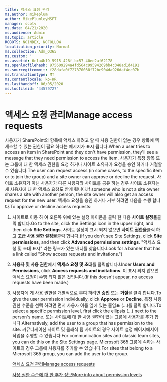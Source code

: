 ```yaml
---
title: 액세스 요청 관리
ms.author: mikeplum
author: MikePlumleyMSFT
manager: scotv
ms.date: 04/21/2020
ms.audience: Admin
ms.topic: article
ROBOTS: NOINDEX, NOFOLLOW
localization_priority: Normal
ms.collection: Adm_O365
ms.custom: ''
ms.assetid: 6c1a4b19-5915-428f-bc57-40ee2af62178
ms.openlocfilehash: 975609294a4fd564c99594269bb4c348ad1d4191
ms.sourcegitcommit: f28dafa0f727870038f72bc904da926daf4ec07b
ms.translationtype: MT
ms.contentlocale: ko-KR
ms.lasthandoff: 06/05/2020
ms.locfileid: "44579727"
---
```

# <a name="manage-access-requests"></a><span data-ttu-id="3d90a-102">액세스 요청 관리</span><span class="sxs-lookup"><span data-stu-id="3d90a-102">Manage access requests</span></span>

<span data-ttu-id="3d90a-103">사용자가 SharePoint의 항목에 액세스 하려고 할 때 사용 권한이 없는 경우 항목에 액세스할 수 있는 권한이 필요 하다는 메시지가 표시 됩니다.</span><span class="sxs-lookup"><span data-stu-id="3d90a-103">When a user tries to access an item in SharePoint and they don't have permission, they'll see a message that they need permission to access the item.</span></span> <span data-ttu-id="3d90a-104">사용자가 특정 항목 또는 그룹에 대 한 액세스 권한을 요청 하거나 사이트 소유자가 요청을 승인 하거나 거절할 수 있습니다.</span><span class="sxs-lookup"><span data-stu-id="3d90a-104">The user can request access (in some cases, to the specific item or to join the group) and a site owner can approve or decline the request.</span></span> <span data-ttu-id="3d90a-105">사이트 소유자가 아닌 사용자가 다른 사용자와 사이트를 공유 하는 경우 사이트 소유자는 새 사용자에 대 한 액세스 요청도 받게 됩니다.</span><span class="sxs-lookup"><span data-stu-id="3d90a-105">If someone who is not a site owner shares a site with another person, the site owner will also get an access request for the new user.</span></span> <span data-ttu-id="3d90a-106">액세스 요청을 승인 하거나 거부 하려면 다음을 수행 합니다.</span><span class="sxs-lookup"><span data-stu-id="3d90a-106">To approve or decline access requests:</span></span>
  
1. <span data-ttu-id="3d90a-107">사이트로 이동 하 여 오른쪽 위에 있는 설정 아이콘을 클릭 한 다음 **사이트 설정을**클릭 합니다.</span><span class="sxs-lookup"><span data-stu-id="3d90a-107">Go to the site, click the Settings icon in the upper right, and then click **Site Settings**.</span></span> <span data-ttu-id="3d90a-108">사이트 설정이 표시 되지 않으면 **사이트 권한을**클릭 하 고 **고급 사용 권한 설정을**클릭 합니다.</span><span class="sxs-lookup"><span data-stu-id="3d90a-108">(If you don't see Site Settings, click **Site permissions**, and then click **Advanced permissions settings**.</span></span> <span data-ttu-id="3d90a-109">"액세스 요청 및 초대 표시" 라는 링크가 있는 배너를 찾습니다.</span><span class="sxs-lookup"><span data-stu-id="3d90a-109">Look for a banner that has a link called "Show access requests and invitations.")</span></span>
    
2. <span data-ttu-id="3d90a-110">**사용자 및 사용 권한**에서 **액세스 요청 및 초대**를 클릭합니다.</span><span class="sxs-lookup"><span data-stu-id="3d90a-110">Under **Users and Permissions**, click **Access requests and invitations**.</span></span> <span data-ttu-id="3d90a-111">이 표시 되지 않으면 액세스 요청이 수행 되지 않은 것입니다.</span><span class="sxs-lookup"><span data-stu-id="3d90a-111">(If this doesn't appear, no access requests have been made.)</span></span>
    
3. <span data-ttu-id="3d90a-112">사용자에 게 사용 권한을 개별적으로 부여 하려면 **승인** 또는 **거절**을 클릭 합니다.</span><span class="sxs-lookup"><span data-stu-id="3d90a-112">To give the user permission individually, click **Approve** or **Decline**.</span></span> <span data-ttu-id="3d90a-113">특정 사용 권한 수준을 선택 하려면 먼저 사용자 이름 옆에 있는 줄임표 (...)를 클릭 합니다.</span><span class="sxs-lookup"><span data-stu-id="3d90a-113">To select a specific permission level, first click the ellipsis (...) next to the person's name.</span></span> <span data-ttu-id="3d90a-114">또는 사이트에 대 한 사용 권한이 있는 그룹에 사용자를 추가 합니다.</span><span class="sxs-lookup"><span data-stu-id="3d90a-114">Alternatively, add the user to a group that has permission to the site.</span></span> <span data-ttu-id="3d90a-115">커뮤니케이션 사이트 및 클래식 팀 사이트의 경우 사이트 설정 페이지에서이 작업을 수행할 수 있습니다.</span><span class="sxs-lookup"><span data-stu-id="3d90a-115">For communication sites and classic team sites, you can do this on the Site Settings page.</span></span> <span data-ttu-id="3d90a-116">Microsoft 365 그룹에 속하는 사이트의 경우 그룹에 사용자를 추가할 수 있습니다.</span><span class="sxs-lookup"><span data-stu-id="3d90a-116">For sites that belong to a Microsoft 365 group, you can add the user to the group.</span></span>
    
    [<span data-ttu-id="3d90a-117">액세스 요청 관리</span><span class="sxs-lookup"><span data-stu-id="3d90a-117">Manage access requests </span></span>](https://go.microsoft.com/fwlink/?linkid=2008747)
    
    [<span data-ttu-id="3d90a-118">사용 권한 수준에 대 한 추가 정보</span><span class="sxs-lookup"><span data-stu-id="3d90a-118">More info about permission levels</span></span>](https://go.microsoft.com/fwlink/?linkid=867071)
    

